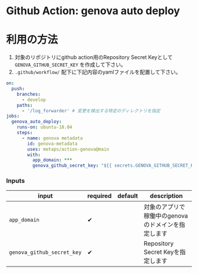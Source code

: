 # Github Action: genova auto deploy

# 利用の方法
1. 対象のリポジトリにgithub action用のRepository Secret Keyとして `GENOVA_GITHUB_SECRET_KEY` を作成して下さい。
2. `.github/workflow/` 配下に下記内容のyamlファイルを配置して下さい。
```yaml
on:
  push:
    branches:
      - develop
    paths:
      - '/log_forwarder' # 変更を検出する特定のディレクトリを指定
jobs:
  genova_auto_deploy:
    runs-on: ubuntu-18.04
    steps:
      - name: genova metadata
        id: genova-metadata
        uses: metaps/action-genova@main
        with:
          app_domain: ***
          genova_github_secret_key: "${{ secrets.GENOVA_GITHUB_SECRET_KEY }}"
```


### Inputs

| input          | required | default                  | description                                         |
|----------------|----------|--------------------------|---------------------------|  
| `app_domain` |✔       |                   | 対象のアプリで稼働中のgenovaのドメインを指定します           |
| `genova_github_secret_key` |✔       |                   | Repository Secret Keyを指定します           |
